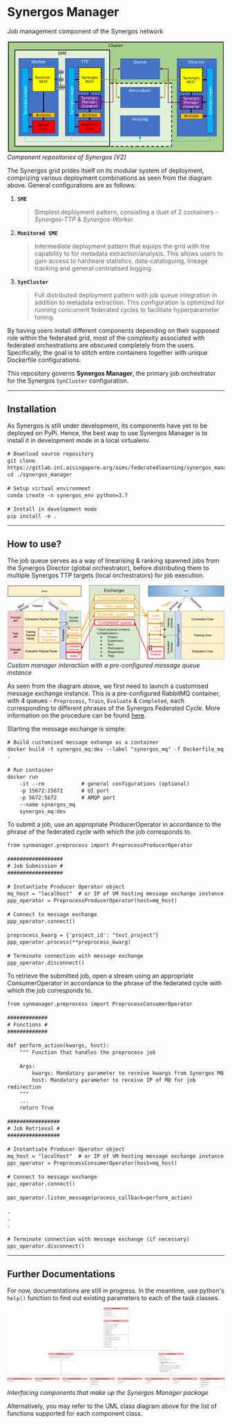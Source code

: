 # Synergos Manager

Job management component of the Synergos network

![Synergos Components](./docs/images/synergos_modules.png)*Component repositories of Synergos [V2]*

The Synergos grid prides itself on its modular system of deployment, comprizing various deployment combinations as seen from the diagram above. General configurations are as follows:
1. **`SME`** 
    > Simplest deployment pattern, consisting a duet of 2 containers - *Synergos-TTP* & *Synergos-Worker*. 
2. **`Monitored SME`**
    > Intermediate deployment pattern that equips the grid with the capability to for metadata extraction/analysis. This allows users to gain access to hardware statistics, data-cataloguing, lineage tracking and general centrialised logging.
3. **`SynCluster`**
    > Full distributed deployment pattern with job queue integration in addition to metadata extraction. This configuration is optimized for running concurrent federated cycles to facilitate hyperparameter tuning.

By having users install different components depending on their supposed role within the federated grid, most of the complexity associated with federated orchestrations are obscured completely from the users. Specifically, the goal is to stitch entire containers together with unique Dockerfile configurations.

This repository governs **Synergos Manager**, the primary job orchestrator for the Synergos `SynCluster` configuration.

---

## Installation
As Synergos is still under development, its components have yet to be deployed on PyPi. Hence, the best way to use Synergos Manager is to install it in development mode in a local virtualenv.

```
# Download source repository
git clone https://gitlab.int.aisingapore.org/aims/federatedlearning/synergos_manager
cd ./synergos_manager

# Setup virtual environment
conda create -n synergos_env python=3.7

# Install in development mode
pip install -e .
```
---

## How to use?
The job queue serves as a way of linearising & ranking spawned jobs from the Synergos Director (global orchestrator), before distributing them to multiple Synergos TTP targets (local orchestrators) for job execution.

![Synmanager Mechanics](./docs/images/synergos_queue_mechanism.png)*Custom manager interaction with a pre-configured message queue instance*

As seen from the diagram above, we first need to launch a customised message exchange instance. This is a pre-configured RabbitMQ container, with 4 queues - `Preprocess`, `Train`, `Evaluate` & `Completed`, each corresponding to different phrases of the Synergos Federated Cycle. More information on the procedure can be found [here](https://gitlab.int.aisingapore.org/aims/federatedlearning/fedlearn-prototype/-/wikis/Developer-Guides/Federated-Learning-A-Developer's-Diary). 

Starting the message exchange is simple: 

```
# Build customised message exhange as a container
docker build -t synergos_mq:dev --label "synergos_mq" -f Dockerfile_mq .

# Run container
docker run 
    -it --rm            # general configurations (optional)
    -p 15672:15672      # UI port
    -p 5672:5672        # AMQP port
    --name synergos_mq 
    synergos_mq:dev
```

To submit a job, use an appropriate ProducerOperator in accordance to the phrase of the federated cycle with which the job corresponds to.

```
from synmanager.preprocess import PreprocessProducerOperator

##################
# Job Submission #
##################

# Instantiate Producer Operator object
mq_host = "localhost"  # or IP of VM hosting message exchange instance
ppp_operator = PreprocessProducerOperator(host=mq_host)

# Connect to message exchange
ppp_operator.connect()

preprocess_kwarg = {'project_id': "test_project"}
ppp_operator.process(**preprocess_kwarg)

# Terminate connection with message exchange
ppp_operator.disconnect()
```

To retrieve the submitted job, open a stream using an appropriate ConsumerOperator in accordance to the phrase of the federated cycle with which the job corresponds to.

```
from synmanager.preprocess import PreprocessConsumerOperator

#############
# Functions #
#############

def perform_action(kwargs, host):
    """ Function that handles the preprocess job 
    
    Args:
        kwargs: Mandatory parameter to receive kwargs from Synergos MQ
        host: Mandatory parameter to receive IP of MQ for job redirection
    """
    ...
    return True

#################
# Job Retrieval #
#################

# Instantiate Producer Operator object
mq_host = "localhost"  # or IP of VM hosting message exchange instance
ppc_operator = PreprocessConsumerOperator(host=mq_host)

# Connect to message exchange
ppc_operator.connect()

ppc_operator.listen_message(process_callback=perform_action)

.
.
.

# Terminate connection with message exchange (if necessary)
ppc_operator.disconnect()
```
---

## Further Documentations
For now, documentations are still in progress. In the meantime, use python's `help()` function to find out existing parameters to each of the task classes. 

![Synergos Manager Interface](./docs/images/synergos_manager_classes-[v2.0]_Combined_hierachy.png)*Interfacing components that make up the Synergos Manager package*

Alternatively, you may refer to the UML class diagram above for the list of functions supported for each component class.